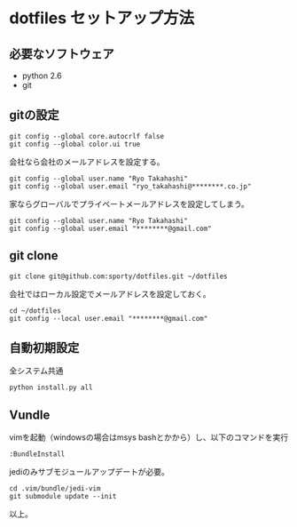 dotfiles セットアップ方法
================================================

必要なソフトウェア
------------------

* python 2.6 
* git

gitの設定
---------

```
git config --global core.autocrlf false
git config --global color.ui true
```

会社なら会社のメールアドレスを設定する。

```
git config --global user.name "Ryo Takahashi"
git config --global user.email "ryo_takahashi@********.co.jp"
```

家ならグローバルでプライベートメールアドレスを設定してしまう。

```
git config --global user.name "Ryo Takahashi"
git config --global user.email "********@gmail.com"
```

git clone
---------

```
git clone git@github.com:sporty/dotfiles.git ~/dotfiles
```

会社ではローカル設定でメールアドレスを設定しておく。

```
cd ~/dotfiles
git config --local user.email "********@gmail.com"
```

自動初期設定
---------

全システム共通

```
python install.py all
```

Vundle
---------

vimを起動（windowsの場合はmsys bashとかから）し、以下のコマンドを実行

```
:BundleInstall
```

jediのみサブモジュールアップデートが必要。

```
cd .vim/bundle/jedi-vim
git submodule update --init
```

以上。
